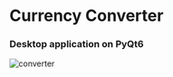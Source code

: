 # Currency Converter
### Desktop application on PyQt6
![converter](https://github.com/rivka-levit/exchange-calculator/assets/122191238/d0973671-cfa6-462d-b985-cfbc540fa2a4)
